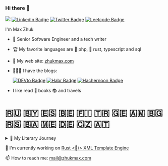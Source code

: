 ### Hi there 👋

![](https://komarev.com/ghpvc/?username=ZhukMax&color=green)
[![LinkedIn Badge](https://img.shields.io/badge/-LinkedIn-0e76a8?style=flat&logo=Linkedin)](https://www.linkedin.com/in/zhukmaxim/)
[![Twitter Badge](https://img.shields.io/badge/-Twitter-00acee?style=flat&logo=Twitter&logoColor=white)](https://twitter.com/zhukmax)
[![Leetcode Badge](https://img.shields.io/badge/-LeetCode-orange?style=flat&logo=Leetcode&logoColor=white)](https://leetcode.com/zhukmax/)

I'm Max Zhuk

- 🍒 Senior Software Engineer and a tech writer
- 🏆 My favorite languages are 🐘 php, 🦀 rust, typescript and sql
- 🌱 My web site: [zhukmax.com](https://zhukmax.com/)
- 🧑🏼‍💻 I have the blogs:

  [![DEVto Badge](https://img.shields.io/static/v1?label=dev.to&message=zhukmax&color=green)](https://dev.to/zhukmax)
  [![Habr Badge](https://img.shields.io/static/v1?label=habr&message=@zm_llill&color=blue)](https://habr.com/ru/users/zm_llill/)
  [![Hachernoon Badge](https://img.shields.io/static/v1?label=hackernoon&message=@zhukmax&color=orange)](https://hackernoon.com/u/zhukmax)
  <!--[![Patreon Badge](https://img.shields.io/static/v1?label=patreon&message=@zhukmax&color=00acee)](https://www.patreon.com/zhukmax)-->
  
- I like read 📖 books 📚 and travels

#  🇷🇺 🇧🇾 🇪🇸 🇧🇪 🇫🇮 🇹🇷 🇬🇪 🇦🇲 🇧🇬 🇷🇸 🇧🇦 🇲🇪 🇩🇪 🇨🇿 🇦🇹 
<details>
📚 🤓 📖 <summary>🦉 My Literary Journey</summary>

- "The Titan" - Theodore Dreiser
- "The Financier" - Theodore Dreiser
- "Metro 2034" - Dmitry Glukhovsky
- "Metro 2033" - Dmitry Glukhovsky
- "The Grapes of Wrath" - John Steinbeck
- "The Seven Who Were Hanged" - Leonid Andreyev  
- "The Red Laugh" - Leonid Andreyev  
- "Judas Iscariot" - Leonid Andreyev  
- "How to Manage Your Slaves" - Marcus Sidonius Falx  
- "Last Love in Constantinople" - Milorad Pavić  
- "Fantômas" - Marcel Allain, Pierre Souvestre  
- "The Devil’s Aspect" - Craig Russell  
- "Egyptian Myths" - A. N. Nikolaeva
- "A Clash of Kings" - George R. R. Martin  
- "The Magic Ring" - Andrei Platonov  
- "The Miserly Knight" - Alexander Pushkin  
- "The Bailiff" - Ivan Turgenev  
- "Frankenstein, or The Modern Prometheus" - Mary Shelley  
- "The Settlement" - Kir Bulychev  
- "The Fatal Mistake of Church Musicians" - Thomas Hardy  
- "The Capture of the Redoubt" - Prosper Mérimée  
- "The Unbearable Lightness of Being" - Milan Kundera  
- "Under the Deck Awnings" - Jack London  
- "The Innocence of Father Brown" - G. K. Chesterton  
- "Tsar Fish" - Viktor Astafyev  
- "Falling Old Women" - Daniil Kharms  
- "Chang’s Dreams" - Ivan Bunin  
- "Old Woman Izergil" - Maxim Gorky  
- "The Frogling" - Edgar Allan Poe  
- "The War of the Worlds" - H. G. Wells  
- "Hamlet" - William Shakespeare  
- "Poor Liza" - Nikolay Karamzin  
- "Dwarf Nose" - Wilhelm Hauff  
- "The Devil and the Deep Sea" - Rudyard Kipling  
- "The Colour of Magic" - Terry Pratchett  
- "The Pianist" - Alexander Kuprin
- "Caught Red-Handed" - Charles Dickens  
- "The Emerald" - Alexander Kuprin  
- "Dialogue About Sand" - Shūgorō Yamamoto  
- "At the Bottom" - Maxim Gorky  
- "Twelve" - Alexander Blok  
- "Oblomov" - Ivan Goncharov  
- "The Trial of Elizabeth Cree" - Peter Ackroyd  
- "Lord of the Flies" - William Golding  
- "The Kremlin School of Negotiation" - Igor Ryzov  
- "Call and Come Over" - Anatoly Aleksin  
- "Mtsyri" - Mikhail Lermontov  
- "Vamireh" - J.-H. Rosny Aîné  
- "The Cave Lion" - J.-H. Rosny Aîné  
- "The Quest for Fire" - J.-H. Rosny Aîné  
- "Ward No. 6" - Anton Chekhov  
- "The Last Inch" - James Aldridge  
- "Vasyutka’s Lake" - Viktor Astafyev  
- "Nevsky Prospect" - Nikolai Gogol  
- "Tarzan and the Jewels of Opar" - Edgar Rice Burroughs  
- "After the Ball" - Leo Tolstoy  
- "The Theory of Castes and Roles" - Alex Krol  
- "In Bad Company" - Vladimir Korolenko  
- "Man and Snake" - Ambrose Bierce  
- "Son of Tarzan" - Edgar Rice Burroughs  
- "Tarzan and His Beasts" - Edgar Rice Burroughs  
- "Return to the Jungle" - Edgar Rice Burroughs  
- "The House Where Hearts Break" - George Bernard Shaw  
- "How a Peasant Fed Two Generals" - Mikhail Saltykov-Shchedrin  
- "A Game of Thrones" - George R. R. Martin
- "Leviticus" - Prophet Moses  
- "The Time Machine" - H. G. Wells  
- "The Next 100 Years: A Forecast for the 21st Century" - George Friedman  
- "Fair Margaret" - H. Rider Haggard  
- "The Satanic Bible" - Anton Szandor LaVey  
- "The Revolt of the Angels" - Anatole France  
- "The Bronze Horseman" - Alexander Pushkin  
- "The Maze Runner" - James Dashner  
- "Dubrovsky" - Alexander Pushkin  
- "Montezuma’s Daughter" - H. Rider Haggard  
- "Bast Shoes" - Ivan Bunin  
- "Russian Granny" - Vladimir Sorokin  
- "Perfume: The Story of a Murderer" - Patrick Süskind  
- "Twilight" - Dmitry Glukhovsky  
- "A Hero of Our Time" - Mikhail Lermontov  
- "Moscow to the End of the Line" - Venedikt Erofeev  
- "Tarzan of the Apes" - Edgar Rice Burroughs  
- "The Pathfinder, or The Inland Sea" - James Fenimore Cooper  
- "One Day" - David Nicholls  
- "The Master and Margarita" - Mikhail Bulgakov  
- "Autobiography" - Branislav Nušić  
- "The Twelve Chairs" - Ilya Ilf, Yevgeny Petrov  
- "Don Quixote" - Miguel de Cervantes  
- "Exodus" - Prophet Moses  
- "Christmas Poems" - Joseph Brodsky  
- "Dictators of Deception" - Daniel Treisman, Sergey Guriev  
- "My Pushkin" - Marina Tsvetaeva  
- "Project Hail Mary" - Andy Weir  
- "Childhood" - Leo Tolstoy  
- "Under the Dome: Sixth Sense" - Stephen King  
- "Under the Dome: Falling Pink Stars" - Stephen King  
- "The Man in the Iron Mask" - Alexandre Dumas  
- "Mustang-Pacer" - Ernest Seton-Thompson  
- "Omon Ra" - Victor Pelevin  
- "The Adventures of Krosh" - Anatoly Rybakov  
- "The Kindly Ones" - Jonathan Littell  
- "Lolita" - Vladimir Nabokov  
- "How to Live Without Working?" - Pierre Wagonsky  
- "Childhood" - Maxim Gorky  
- "The Three Musketeers" - Alexandre Dumas  
- "Heart of a Dog" - Mikhail Bulgakov  
- "Planet of the People" - Antoine de Saint-Exupéry  
- "The Headless Horseman" - Mayne Reid  
- "White Fang" - Jack London  
- "The Man Who Laughs" - Victor Hugo  
- "The Meshchora Side" - Konstantin Paustovsky  
- "Ionych" - Anton Chekhov  
- "The Black Monk" - Anton Chekhov  
- "The Adventures of Kalle Blomkvist" - Astrid Lindgren  
- "Numbers" - Ivan Bunin  
- "The Lady with the Dog" - Anton Chekhov  
- "Pepper, Wine, and Wool" - Carlo M. Cipolla  
- "The Basic Laws of Human Stupidity" - Carlo M. Cipolla  
- "Melancholy" - Anton Chekhov  
- "The Ninny" - Anton Chekhov  
- "The Boy in the White Shirt" - Viktor Astafyev  
- "Who Can Live Well in Russia" - Nikolay Nekrasov  
- "Tamango" - Prosper Mérimée  
- "The Picture of Dorian Gray" - Oscar Wilde  
- "The Singers" - Ivan Turgenev  
- "Vasily Tyorkin" - Alexander Tvardovsky  
- "The Gold Bug" - Edgar Allan Poe  
- "The Purloined Letter" - Edgar Allan Poe  
- "Hadji Murat" - Leo Tolstoy  
- "Woe from Wit" - Alexander Griboyedov  
- "Spanish Witches" - Prosper Mérimée  
- "King Solomon’s Mines" - H. Rider Haggard  
- "The Dunce" - Denis Fonvizin  
- "Total Recall" - Arnold Schwarzenegger  
- "Makar Chudra" - Maxim Gorky  
- "The Ransom of Red Chief" - O. Henry  
- "The Photograph Where I’m Not" - Viktor Astafyev  
- "Medical History" - Mikhail Zoshchenko  
- "The Coward" - Guy de Maupassant  
- "Gulliver in Lilliput" - Jonathan Swift  
- "The Honest Thief" - Fyodor Dostoevsky  
- "The Captain’s Daughter" - Alexander Pushkin  
- "Lefty" - Nikolai Leskov  
- "Rip Van Winkle" - Washington Irving  
- "Svetlana" - Vasily Zhukovsky  
- "The Gentleman from San Francisco" - Ivan Bunin
- "The Oddball from Class 6B" - Vladimir Zheleznikov  
- "Mrs. Korner Pays Up" - Jerome K. Jerome  
- "Simon" - Narine Abgaryan  
- "The Marriage" - Nikolai Gogol  
- "The Queen of Spades" - Alexander Pushkin  
- "Vacancy" - Keith Laumer  
- "Diaboliad" - Mikhail Bulgakov  
- "Defenseless Creature" - Anton Chekhov  
- "Alice" - Christina Henry  
- "Genesis" - Prophet Moses  
- "All Quiet on the Western Front" - Erich Maria Remarque  
- "A Treatise on the History of Religions" - Mircea Eliade
- "The White Bird" - Sholem Aleichem  
- "A Russian in Europe" - Arkady Averchenko  
- "The Old Man and the Sea" - Ernest Hemingway  
- "In a Beautiful and Furious World" - Andrei Platonov  
- "Belated Flowers" - Anton Chekhov  
- "Mein Kampf" - Adolf Hitler  
- "The Smell of Thought" - Robert Sheckley  
- "A Tale of the Sea" - Fazil Iskander  
- "Cold Autumn" - Ivan Bunin  
- "The Wig-Maker" - Nikolai Leskov  
- "Fat and Thin" - Anton Chekhov  
- "Three Rubles" - Ivan Bunin  
- "Robinson Crusoe" - Daniel Defoe  
- "Breakfast" - W. Somerset Maugham  
- "Pines" - Ivan Bunin
- "Jonathan Livingston Seagull" - Richard Bach  
- "The Master of Ballantrae" - Robert Louis Stevenson  
- "By the Sea" - Anna Akhmatova  
- "Legends and Myths of Ancient Greece" - Nikolay Kuhn  
- "Mother of Monsters" - Guy de Maupassant  
- "The Sleeping Princess" - Vasily Zhukovsky  
- "Resurrection of All the Dead" - Leonid Andreyev  
- "Agafya" - Anton Chekhov  
- "The Overcoat" - Nikolai Gogol  
- "The Christmas Tree and the Wedding" - Fyodor Dostoevsky
- "The Half-Hour Theory" - David Abramson  
- "The Ghost Story" - James Fenimore Cooper  
- "The Final Test" - Robert Sheckley  
- "The Nightingale and the Rose" - Oscar Wilde  
- "Great Travelers" - Mikhail Zoshchenko  
- "On the Benefits of Alcoholism" - Mikhail Bulgakov  
- "I Am the Door" - Stephen King  
- "Neighbors" - Anton Chekhov  
- "Mumu" - Ivan Turgenev  
- "Treasure Island" - Robert Louis Stevenson  
- "Taras Bulba" - Nikolai Gogol  
- "Scarlet Sails" - Alexander Grin  
- "The Belkin Tales" - Alexander Pushkin  
- "The Last of the Mohicans" - James Fenimore Cooper  
- "Feeling Good: The New Mood Therapy" - David D. Burns  
- "Khor and Kalinych" - Ivan Turgenev  
- "Where the Paths Diverge" - Jack London  
- "Ivan Fyodorovich Shponka and His Aunt" - Nikolai Gogol  
- "The Eve of St. John" - Nikolai Gogol  
- "Satanism for the Intelligentsia: Religion Without God" - Andrey Kuraev  
- "The Sentry" - Nikolai Leskov  
- "The Oval Portrait" - Edgar Allan Poe  
- "The Cat That Walked by Herself" - Rudyard Kipling  
- "May Night, or The Drowned Maiden" - Nikolai Gogol  
- "The Wonderful Doctor" - Alexander Kuprin  
- "A Christmas Adventure" - Agatha Christie  
- "Aristotle" - Paul Strathern  
- "Christmas" - Vladimir Nabokov  
- "A Christmas Carol" - Charles Dickens  
- "Bicentennial Man" - Isaac Asimov  
- "Peasant Women" - Anton Chekhov
- "Guaranteed Pleasure" - Isaac Asimov  
- "The Man in the High Castle" - Philip K. Dick  
- "The Suitcase" - Sergei Dovlatov  
- "War and the Bible" - Saint Nicholas of Serbia  
- "One Day in the Life of Ivan Denisovich" - Aleksandr Solzhenitsyn  
- "There Will Come Soft Rains" - Ray Bradbury  
- "Beasts in the Pit" - Russian Folk Tale  
- "The Turkish Gambit" - Boris Akunin  
- "Azazel" - Boris Akunin  
- "Day of the Oprichnik" - Vladimir Sorokin  
- "The Good Soldier Švejk" - Jaroslav Hašek  
- "Go to the Ant" - John Wyndham  
- "The Lord of the Rings: The Return of the King" - J.R.R. Tolkien  
- "The Twelfth Statue" - Stanley Ellin  
- "ZOV 56" - Pavel Filatyev  
- "The Lord of the Rings: The Two Towers" - J.R.R. Tolkien  
- "The Man in the Case" - Anton Chekhov  
- "About Love" - Anton Chekhov  
- "Breaking Negative Thinking Patterns" - Gitta Jacob  
- "Tales for Idiots" - Boris Akunin  
- "And Then There Were None" - Agatha Christie 
- "The Lord of the Rings: The Fellowship of the Ring" - J.R.R. Tolkien  
- "A Brief History of Time" - Stephen Hawking  
- "Monkey King: Journey to the West" - Wu Cheng’en  
- "Post. Part 2" - Dmitry Glukhovsky  
- "Post" - Dmitry Glukhovsky  
- "The Ballad of Songbirds and Snakes" - Suzanne Collins  
- "Mockingjay" - Suzanne Collins  
- "We'll Defeat Barmaley" - Korney Chukovsky  
- "Catching Fire" - Suzanne Collins  
- "The Hunger Games" - Suzanne Collins  
- "The Richest Man in Babylon" - George S. Clason  
- "The Sorcerer Ignat and the People" - Victor Pelevin  
- "My Grandmother Asked Me to Tell You She’s Sorry" - Fredrik Backman  
- "Machiavelli" - Paul Strathern  
- "Man’s Search for Meaning" - Viktor E. Frankl 
- "Around the World in Eighty Days" - Jules Verne  
- "Vlad III Dracula" - A. Kurilko  
- "Flow: The Psychology of Optimal Experience" - Mihaly Csikszentmihalyi  
- "Paris in the Twentieth Century" - Jules Verne  
- "Dune" - Frank Herbert  
- "No One Writes to the Colonel" - Gabriel García Márquez 
- "Emotional Intelligence: Why It Can Matter More Than IQ" - Daniel Goleman  
- "The Mysterious Island" - Jules Verne  
- "The Tale of the Origin of Man" - Alexander Men  
- "The Templars and Other Secret Societies of the Middle Ages" - Thomas Keightley  
- "A Connecticut Yankee in King Arthur’s Court" - Mark Twain  
- "The Love for Three Oranges" - Leonid Filatov  
- "The Cherry Orchard" - Anton Chekhov  
- "Living Space" - Isaac Asimov  
- "The Nose" - Ryūnosuke Akutagawa  
- "Kurt Cobain" - A. Kurilko  
- "Ariadne" - Anton Chekhov  
- "The Rose of Jericho" - Ivan Bunin  
- "The Government Inspector" - Nikolai Gogol  
- "The Triumph of Diplomacy" - Arthur Conan Doyle  
- "15 Steps Away from Panic and Fear" - I. Kachay, P. Fedorenko  
- "Venerable Paisios of Mount Athos" - [Author not specified]  
- "The Fiery God of the Marrans" - Alexander Volkov  
- "The Culture Map" - Erin Meyer  
- "The Poison Belt" - Arthur Conan Doyle  
- "Anxious People" - Fredrik Backman  
- "Morphology of the Folktale" - Vladimir Propp  
- "Journey to the Center of the Earth" - Jules Verne  
- "Factfulness" - Hans Rosling  
- "Gelsomino in the Land of Liars" - Gianni Rodari  
- "The Lost World" - Arthur Conan Doyle  
- "Reinventing Organizations" - Frédéric Laloux  
- "F**k You Money" - Babaykin  
- "A Dog Called Money" - Bodo Schäfer  
- "Monday Begins on Saturday" - Arkady and Boris Strugatsky  
- "Retire at 35" - Babaykin  
- "The Hobbit, or There and Back Again" - J.R.R. Tolkien  
- "The Dream of a Ridiculous Man" - Fyodor Dostoevsky  
- "The Mystery of the Yellow Room" - Gaston Leroux  
- "Seven Underground Kings" - Alexander Volkov  
- "Urfin Jus and His Wooden Soldiers" - Alexander Volkov  
- "The Wizard of the Emerald City" - Alexander Volkov  
- "Happiness in Tough Times" - Andrew Matthews  
- "Paper Towns" - John Green  
- "Sonnets" - William Shakespeare  
- "On the Country and the World" - Andrei Sakharov  
- "The Man's Rules" - Mark Manson
- "Surely You're Joking, Mr. Feynman!" - Richard Feynman  
- "Are the Rich Happy?" - Stephen Leacock  
- "Poems" - Joseph Brodsky  
- "Animal Farm" - George Orwell  
- "Utopia for Realists" - Rutger Bregman  
- "Brave New World" - Aldous Huxley  
- "Lost Boy: The True Story of Captain Hook" - Christina Henry  
- "The Happiness Hormones" - Loretta Graziano Breuning  
- "The Purple Dress" - O. Henry  
- "Memorabilia" - Xenophon  
- "The Life of Our Holy Mother Mary of Egypt" - Saint Sophronius  
- "The Analects" - Confucius  
- "The Secret Garden" - Frances Hodgson Burnett  
- "The Mystery of Manor Hall" - Jane Cammack  
- "Missing in Sydney" - Andrea M. Hutchinson  
- "The Path of a Programmer: From 100 to 10,000 a Month" - A. Nikitin, D. Lyapin  
- "The Adventures of Tom Sawyer" - Mark Twain
- "Online Store Without Startup Capital" - T. Shakov  
- "The 4-Hour Workweek" - Tim Ferriss  
- "On Introducing Uniformity in Russia" - Kozma Prutkov  
- "How to Become a Blogger with a Million Followers" - Marina Mogilko  
- "Rich Dad Poor Dad" - Robert Kiyosaki  
- "Invasion: A Brief History of Russian Hackers" - Daniil Turovsky  
- "Memoirs of Stalin’s Former Secretary" - Boris Bazhanov  
- "Learn English: 300% Faster" - Archer  

</details>

🔭 I'm currently working on [Rust <🦀/> XML Template Engine](https://github.com/ZhukMax/efx)

📫 How to reach me: mail@zhukmax.com
